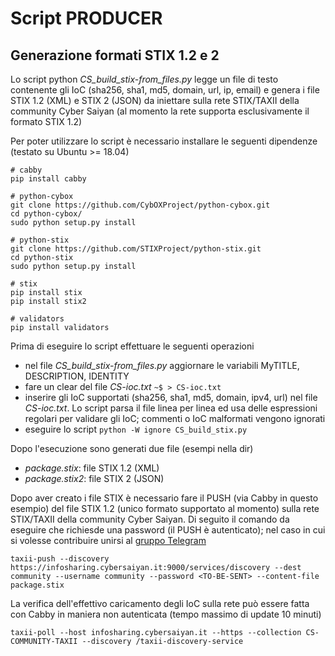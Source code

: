 # Script PRODUCER

## Generazione formati STIX 1.2 e 2
Lo script python _CS\_build\_stix-from\_files.py_ legge un file di testo contenente gli IoC (sha256, sha1, md5, domain, url, ip, email) e genera i file STIX 1.2 (XML) e STIX 2 (JSON) da iniettare sulla rete STIX/TAXII della community Cyber Saiyan (al momento la rete supporta esclusivamente il formato STIX 1.2)

Per poter utilizzare lo script è necessario installare le seguenti dipendenze (testato su Ubuntu >= 18.04)
```
# cabby 
pip install cabby

# python-cybox
git clone https://github.com/CybOXProject/python-cybox.git
cd python-cybox/
sudo python setup.py install

# python-stix
git clone https://github.com/STIXProject/python-stix.git
cd python-stix
sudo python setup.py install 

# stix
pip install stix
pip install stix2

# validators
pip install validators
```

Prima di eseguire lo script effettuare le seguenti operazioni
* nel file _CS\_build\_stix-from\_files.py_ aggiornare le variabili MyTITLE, DESCRIPTION, IDENTITY
* fare un clear del file _CS-ioc.txt_ ```~$ > CS-ioc.txt```
* inserire gli IoC supportati (sha256, sha1, md5, domain, ipv4, url) nel file _CS-ioc.txt_. Lo script parsa il file linea per linea ed usa delle espressioni regolari per validare gli IoC; commenti o IoC malformati vengono ignorati
* eseguire lo script  ```python -W ignore CS_build_stix.py```

Dopo l'esecuzione sono generati due file (esempi nella dir)
* _package.stix_: file STIX 1.2 (XML)
* _package.stix2_: file STIX 2 (JSON)

Dopo aver creato i file STIX è necessario fare il PUSH (via Cabby in questo esempio) del file STIX 1.2 (unico formato supportato al momento) sulla rete STIX/TAXII della community Cyber Saiyan.
Di seguito il comando da eseguire che richiesde una password (il PUSH è autenticato); nel caso in cui si volesse contribuire unirsi al [gruppo Telegram](https://t.me/joinchat/Av4DDFjVkRC60YH_Lq-WVw)
```
taxii-push --discovery https://infosharing.cybersaiyan.it:9000/services/discovery --dest community --username community --password <TO-BE-SENT> --content-file package.stix
```

La verifica dell'effettivo caricamento degli IoC sulla rete può essere fatta con Cabby in maniera non autenticata (tempo massimo di update 10 minuti)
```
taxii-poll --host infosharing.cybersaiyan.it --https --collection CS-COMMUNITY-TAXII --discovery /taxii-discovery-service
```
